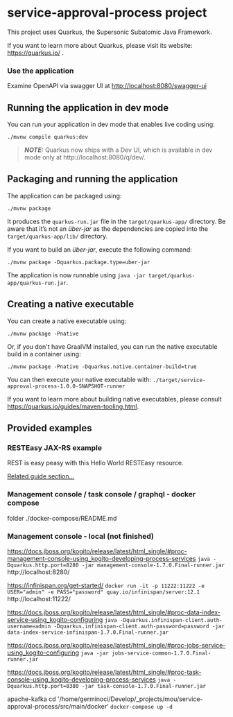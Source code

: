# service-approval-process project

This project uses Quarkus, the Supersonic Subatomic Java Framework.

If you want to learn more about Quarkus, please visit its website: https://quarkus.io/ .


### Use the application

Examine OpenAPI via swagger UI at [http://localhost:8080/swagger-ui](http://localhost:8080/swagger-ui)

## Running the application in dev mode

You can run your application in dev mode that enables live coding using:
```shell script
./mvnw compile quarkus:dev
```

> **_NOTE:_**  Quarkus now ships with a Dev UI, which is available in dev mode only at http://localhost:8080/q/dev/.

## Packaging and running the application

The application can be packaged using:
```shell script
./mvnw package
```
It produces the `quarkus-run.jar` file in the `target/quarkus-app/` directory.
Be aware that it’s not an _über-jar_ as the dependencies are copied into the `target/quarkus-app/lib/` directory.

If you want to build an _über-jar_, execute the following command:
```shell script
./mvnw package -Dquarkus.package.type=uber-jar
```

The application is now runnable using `java -jar target/quarkus-app/quarkus-run.jar`.

## Creating a native executable

You can create a native executable using: 
```shell script
./mvnw package -Pnative
```

Or, if you don't have GraalVM installed, you can run the native executable build in a container using: 
```shell script
./mvnw package -Pnative -Dquarkus.native.container-build=true
```

You can then execute your native executable with: `./target/service-approval-process-1.0.0-SNAPSHOT-runner`

If you want to learn more about building native executables, please consult https://quarkus.io/guides/maven-tooling.html.

## Provided examples

### RESTEasy JAX-RS example

REST is easy peasy with this Hello World RESTEasy resource.

[Related guide section...](https://quarkus.io/guides/getting-started#the-jax-rs-resources)


### Management console / task console / graphql - docker compose

folder ./docker-compose/README.md


### Management console - local (not finished)
https://docs.jboss.org/kogito/release/latest/html_single/#proc-management-console-using_kogito-developing-process-services
`java -Dquarkus.http.port=8280 -jar management-console-1.7.0.Final-runner.jar`
http://localhost:8280/


https://infinispan.org/get-started/
`docker run -it -p 11222:11222 -e USER="admin" -e PASS="password" quay.io/infinispan/server:12.1`
http://localhost:11222/


https://docs.jboss.org/kogito/release/latest/html_single/#proc-data-index-service-using_kogito-configuring
`java -Dquarkus.infinispan-client.auth-username=admin -Dquarkus.infinispan-client.auth-password=password -jar data-index-service-infinispan-1.7.0.Final-runner.jar`


https://docs.jboss.org/kogito/release/latest/html_single/#proc-jobs-service-using_kogito-configuring
`java -jar jobs-service-common-1.7.0.Final-runner.jar`

https://docs.jboss.org/kogito/release/latest/html_single/#proc-task-console-using_kogito-developing-process-services
`java -Dquarkus.http.port=8380 -jar task-console-1.7.0.Final-runner.jar`


apache-kafka
cd '/home/germinoci/Develop/_projects/mou/service-approval-process/src/main/docker'
`docker-compose up -d`
